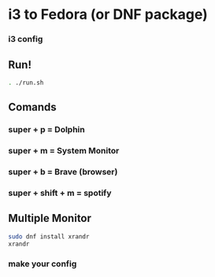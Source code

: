 # i3 to Fedora (or DNF package)
### i3 config

## Run!
```bash
. ./run.sh
```

## Comands
### super + p = Dolphin
### super + m = System Monitor
### super + b = Brave (browser)
### super + shift + m = spotify

## Multiple Monitor
```bash
sudo dnf install xrandr
xrandr
```
### make your config
